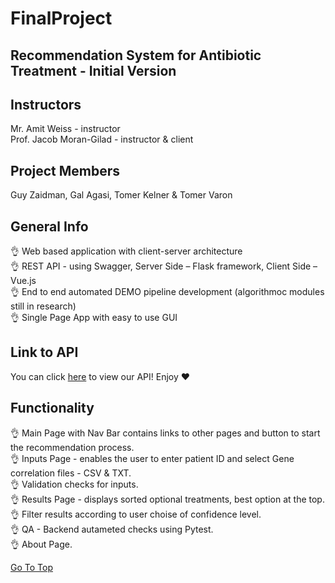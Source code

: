 # FinalProject

## Recommendation System for Antibiotic Treatment - Initial Version

## Instructors
Mr. Amit Weiss - instructor<br />
Prof. Jacob Moran-Gilad - instructor & client

## Project Members
Guy Zaidman, Gal Agasi, Tomer Kelner & Tomer Varon


## General Info
:ok_hand: Web based application with client-server architecture<br />
:ok_hand: REST API - using Swagger, Server Side – Flask framework, Client Side – Vue.js<br />
:ok_hand: End to end automated DEMO pipeline development (algorithmoc modules still in research)<br />
:ok_hand: Single Page App with easy to use GUI<br />

## Link to API
You can click [here](https://app.swaggerhub.com/apis-docs/tomerkel/ProjectAPI/1.0.0) to view our API!
Enjoy :heart:

## Functionality
:ok_hand: Main Page with Nav Bar contains links to other pages and button to start the recommendation process.<br />
:ok_hand: Inputs Page - enables the user to enter patient ID and select Gene correlation files -  CSV & TXT.<br />
:ok_hand: Validation checks for inputs.<br />
:ok_hand: Results Page - displays sorted optional treatments, best option at the top.<br />
:ok_hand: Filter results according to user choise of confidence level.<br />
:ok_hand: QA - Backend autameted checks using Pytest.<br />
:ok_hand: About Page.<br />

          
[Go To Top](#FinalProject)
